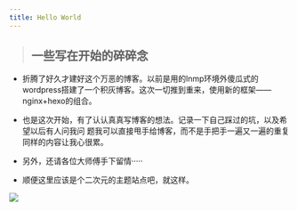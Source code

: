 ```yaml
---
title: Hello World
---
```


>## 一些写在开始的碎碎念


* 折腾了好久才建好这个万恶的博客。以前是用的lnmp环境外傻瓜式的wordpress搭建了一个积灰博客。这次一切推到重来，使用新的框架——nginx+hexo的组合。

* 也是这次开始，有了认认真真写博客的想法。记录一下自己踩过的坑，以及希望以后有人问我问 题我可以直接甩手给博客，而不是手把手一遍又一遍的重复同样的内容让我心很累。

* 另外，还请各位大师傅手下留情·····

* 顺便这里应该是个二次元的主题站点吧，就这样。

![](/static/images/emmmm.jpg)

